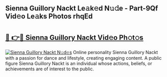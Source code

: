## Sienna Guillory Nackt Le𝚊k𝚎d N𝚞𝚍e - Part-9Qf Vid𝚎o Le𝚊ks Photos rhqEd

# <h2><a href="http://fb0k61.evod.top/?m=Sienna+Guillory+Nackt">🔗 👉🔴 Sienna Guillory Nackt Vid𝚎o Ph𝚘t𝚘s</a></h2>

[![Sienna Guillory Nackt N𝚞d𝚎s](https://i.imgur.com/8V9OHl7.gif)](http://fb0k61.evod.top/?m=Sienna+Guillory+Nackt)
Online personality Sienna Guillory Nackt with a passion for dance and lifestyle, creating engaging content. A public figure Sienna Guillory Nackt is an individual whose actions, beliefs, or achievements are of interest to the public. 
